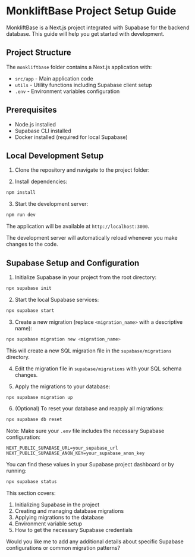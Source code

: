 # MonkliftBase Project Setup Guide

MonkliftBase is a Next.js project integrated with Supabase for the backend database. This guide will help you get started with development.

## Project Structure

The `monkliftbase` folder contains a Next.js application with:
- `src/app` - Main application code
- `utils` - Utility functions including Supabase client setup
- `.env` - Environment variables configuration

## Prerequisites

- Node.js installed
- Supabase CLI installed
- Docker installed (required for local Supabase)

## Local Development Setup

1. Clone the repository and navigate to the project folder:

2. Install dependencies:

```bash
npm install
```

3. Start the development server:
```bash
npm run dev
```

The application will be available at `http://localhost:3000`.

The development server will automatically reload whenever you make changes to the code.

## Supabase Setup and Configuration

1. Initialize Supabase in your project from the root directory:
```bash
npx supabase init
```

2. Start the local Supabase services:
```bash
npx supabase start
```

3. Create a new migration (replace `<migration_name>` with a descriptive name):
```bash
npx supabase migration new <migration_name>
```
This will create a new SQL migration file in the `supabase/migrations` directory.

4. Edit the migration file in `supabase/migrations` with your SQL schema changes.

5. Apply the migrations to your database:
```bash
npx supabase migration up
```

6. (Optional) To reset your database and reapply all migrations:
```bash
npx supabase db reset
```

Note: Make sure your `.env` file includes the necessary Supabase configuration:
```env
NEXT_PUBLIC_SUPABASE_URL=your_supabase_url
NEXT_PUBLIC_SUPABASE_ANON_KEY=your_supabase_anon_key
```

You can find these values in your Supabase project dashboard or by running:
```bash
npx supabase status
```

This section covers:
1. Initializing Supabase in the project
2. Creating and managing database migrations
3. Applying migrations to the database
4. Environment variable setup
5. How to get the necessary Supabase credentials

Would you like me to add any additional details about specific Supabase configurations or common migration patterns?




